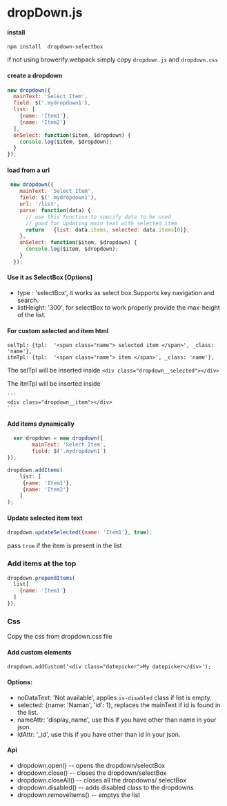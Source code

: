 # dropDown.js
#### install
    npm install  dropdown-selectbox

if not using browerify.webpack simply copy `dropdown.js` and `dropdown.css`

#### create a dropdown

```javascript
new dropdown({
  mainText: 'Select Item',
  field: $('.mydropdown1'),
  list: [
    {name: 'Item1'},
    {name: 'Item2'}
  ],
  onSelect: function($item, $dropdown) {
    console.log($item, $dropdown);
  }
});
```

#### load from a url
```javascript
 new dropdown({
    mainText: 'Select Item',
    field: $('.mydropdown1'),
    url: '/list',
    parse: function(data) {
      // use this function to specify data to be used
      // good for updating main text with selected item
      return   {list: data.items, selected: data.items[0]};
    },
    onSelect: function($item, $dropdown) {
      console.log($item, $dropdown);
    }
  });
```

#### Use it as SelectBox [Options]
- type : 'selectBox', it works as select box.Supports key navigation and search.
- listHeight: '300', for selectBox to work properly provide the max-height of the list.

#### For custom selected and item html
	selTpl: {tpl:  '<span class="name"> selected item </span>', _class: 'name'},
	itmTpl: {tpl:  '<span class="name"> item </span>', _class: 'name'},
	
The selTpl will be inserted inside 
	```
	<div class="dropdown__selected"></div>
	```

The itmTpl will be inserted inside 

	```
    <div class="dropdown__item"></div>
	```

#### Add items dynamically
```javascript
  var dropdown = new dropdown({
        mainText: 'Select Item',
        field: $('.mydropdown1')
});

dropdown.addItems(
    list: [
     {name: 'Item1'},
     {name: 'Item2'}
    ]
);
```

#### Update selected item text
```javascript
dropdown.updateSelected({name: 'Item1'}, true);
```

pass `true` if the item is present in the list


### Add items at the top
```javascript
dropdown.prependItems(
  list[
    {name: 'Item1'}
  ]
});
```

### Css
Copy the css from dropdown.css file 

  
#### Add custom elements
    dropdown.addCustom('<div class="datepicker">My datepicker</div>');

#### Options: 
- noDataText: 'Not available', applies `is-disabled` class if list is empty.
- selected: {name: 'Naman', 'id': 1}, replaces the mainText if id is found in the list.
- nameAttr: 'display_name', use this if you have other than name in your json.
- idAttr: '_id', use this if  you have other than id in your json.

#### Api
- dropdown.open() --  opens the dropdown/selectBox 
- dropdown.close() -- closes the dropdown/selectBox
- dropdown.closeAll() -- closes all the dropdowns/ selectBox
- dropdown.disabled() -- adds disabled class to the dropdowns
- dropdown.removeItems() -- emptys the list